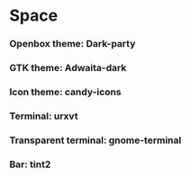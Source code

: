 # Space

### Openbox theme: Dark-party
### GTK theme: Adwaita-dark
### Icon theme: candy-icons
### Terminal: urxvt 
### Transparent terminal: gnome-terminal
### Bar: tint2
